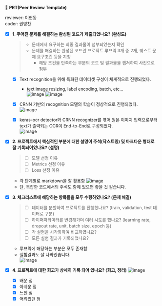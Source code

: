 🔑 **PRT(Peer Review Template)**

reviewer: 이현동  
coder: 권영찬

- [x]  **1. 주어진 문제를 해결하는 완성된 코드가 제출되었나요? (완성도)**
    > - 문제에서 요구하는 최종 결과물이 첨부되었는지 확인
    > - 문제를 해결하는 완성된 코드란 프로젝트 루브릭 3개 중 2개, 퀘스트 문제 요구조건 등을 지칭
    >    - 해당 조건을 만족하는 부분의 코드 및 결과물을 캡쳐하여 사진으로 첨부
        
    - [x] Text recognition을 위해 특화된 데이터셋 구성이 체계적으로 진행되었다.
        - text image resizing, label encoding, batch, etc...  
            ![image](https://github.com/DevHDL/aiffel-research-yck/assets/163500244/7a44635c-295c-4f71-88fe-55c5a5caae0d)
            ![image](https://github.com/DevHDL/aiffel-research-yck/assets/163500244/74bb7fdd-9a38-433e-acab-e71b6f3c024a)

    - [x] CRNN 기반의 recognition 모델의 학습이 정상적으로 진행되었다.  
         ![image](https://github.com/DevHDL/aiffel-research-yck/assets/163500244/f0f3082a-525d-4214-bff3-dc703d3fdbfb)

    - [x] keras-ocr detector와 CRNN recognizer를 엮어 원본 이미지 입력으로부터 text가 출력되는 OCR이 End-to-End로 구성되었다.  
        ![image](https://github.com/DevHDL/aiffel-research-yck/assets/163500244/a97625e1-b9fe-42f5-b3bc-12d21d1d6932)

    
- [x]  **2. 프로젝트에서 핵심적인 부분에 대한 설명이 주석(닥스트링) 및 마크다운 형태로 잘 기록되어있나요? (설명)**
    > - [ ]  모델 선정 이유
    > - [ ]  Metrics 선정 이유
    > - [ ]  Loss 선정 이유
    
    - 각 단계별로 markdown을 잘 활용함
      ![image](https://github.com/DevHDL/aiffel-research-yck/assets/163500244/9e2527e9-c179-4092-9607-d6f7efb6dea1)
    - 단, 복잡한 코드에서의 주석도 함께 있으면 좋을 것 같습니다.

- [x]  **3. 체크리스트에 해당하는 항목들을 모두 수행하였나요? (문제 해결)**
    > - [ ]  데이터를 분할하여 프로젝트를 진행했나요? (train, validation, test 데이터로 구분)
    > - [ ]  하이퍼파라미터를 변경해가며 여러 시도를 했나요? (learning rate, dropout rate, unit, batch size, epoch 등)
    > - [ ]  각 실험을 시각화하여 비교하였나요?
    > - [ ]  모든 실험 결과가 기록되었나요?
    
    - 루브릭에 해당하는 부분은 모두 존재함
    - 실험결과도 잘 나와있습니다.  
      ![image](https://github.com/DevHDL/aiffel-research-yck/assets/163500244/ec609fd6-fb6c-4a7d-ade8-49bdb4cb1005)


- [x]  **4. 프로젝트에 대한 회고가 상세히 기록 되어 있나요? (회고, 정리)**
    ![image](https://github.com/DevHDL/aiffel-research-yck/assets/163500244/dc25ddaa-53f8-48ea-8024-c177764c6087)

    - [x]  배운 점
    - [x]  아쉬운 점
    - [x]  느낀 점
    - [x]  어려웠던 점
